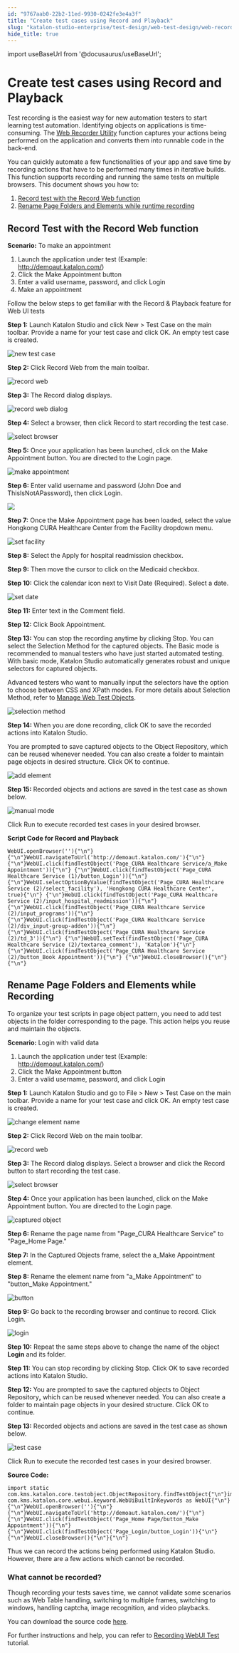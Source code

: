```yaml
---
id: "9767aab0-22b2-11ed-9930-0242fe3e4a3f"
title: "Create test cases using Record and Playback"
slug: "katalon-studio-enterprise/test-design/web-test-design/web-record-and-spy-utilities/create-test-cases-using-record-and-playback"
hide_title: true
---
```

import useBaseUrl from '@docusaurus/useBaseUrl';


# <a id="concept-create-test-cases-record-playback" class="anchor_top_offset"/><a id="ariaid-title1" class="anchor_top_offset"/>Create test cases using Record and Playback

<p xmlns="http://www.w3.org/1999/xhtml" className="p">Test recording is the easiest way for new automation testers to start learning test automation. Identifying objects on applications is time-consuming. The <a className="xref" href="/docs/legacy/katalon-studio-enterprise/test-design/web-test-design/web-record-and-spy-utilities/record-web-utility">Web Recorder Utility</a> function captures your actions being performed on the application and converts them into runnable code in the back-end.</p> 
<p xmlns="http://www.w3.org/1999/xhtml" className="p">You can quickly automate a few functionalities of your app and save time by recording actions that have to be performed many times in iterative builds. This function supports recording and running the same tests on multiple browsers. This document shows you how to:</p> 
<ol xmlns="http://www.w3.org/1999/xhtml" className="ol"><li className="li"><a className="xref" href="#id_1">Record test with the Record Web function</a></li><li className="li"><a className="xref" href="#id_2">Rename Page Folders and Elements while runtime recording</a></li></ol> 

## <a id="id_1" class="anchor_top_offset"/>Record Test with the Record Web function

<p xmlns="http://www.w3.org/1999/xhtml" className="p"><strong className="ph b">Scenario:</strong> To make an appointment</p> 
<ol xmlns="http://www.w3.org/1999/xhtml" className="ol"><li className="li">Launch the application under test (Example: <a className="xref j-external-link" href="http://demoaut.katalon.com/" target="_blank">http://demoaut.katalon.com/</a>)</li><li className="li">Click the <span className="ph uicontrol">Make Appointment</span> button</li><li className="li">Enter a valid username, password, and click <span className="ph uicontrol">Login</span> </li><li className="li">Make an appointment</li></ol> 
<p xmlns="http://www.w3.org/1999/xhtml" className="p">Follow the below steps to get familiar with the Record &amp; Playback feature for Web UI tests</p> 
<p xmlns="http://www.w3.org/1999/xhtml" className="p"><strong className="ph b">Step 1:</strong> Launch Katalon Studio and click <span className="ph uicontrol">New</span> &gt; <span className="ph uicontrol">Test Case</span> on the main toolbar. Provide a name for your test case and click <span className="ph uicontrol">OK</span>. An empty test case is created.</p> 
<p xmlns="http://www.w3.org/1999/xhtml" className="p"><img className="image" width={500} src={useBaseUrl("/976efdb0-22b2-11ed-9930-0242fe3e4a3f.png")} alt="new test case" /></p> 
<p xmlns="http://www.w3.org/1999/xhtml" className="p"><strong className="ph b">Step 2:</strong> Click <span className="ph uicontrol">Record Web</span> from the main toolbar.</p> 
<p xmlns="http://www.w3.org/1999/xhtml" className="p"><img className="image" width={300} src={useBaseUrl("/976e6170-22b2-11ed-9930-0242fe3e4a3f.png")} alt="record web" /></p> 
<p xmlns="http://www.w3.org/1999/xhtml" className="p"><strong className="ph b">Step 3:</strong> The <span className="ph uicontrol">Record</span> dialog displays.</p> 
<p xmlns="http://www.w3.org/1999/xhtml" className="p"><img className="image" width={700} src={useBaseUrl("/97700f20-22b2-11ed-9930-0242fe3e4a3f.png")} alt="record web dialog" /></p> 
<p xmlns="http://www.w3.org/1999/xhtml" className="p"><strong className="ph b">Step 4:</strong> Select a browser, then click <span className="ph uicontrol">Record</span> to start recording the test case.</p> 
<p xmlns="http://www.w3.org/1999/xhtml" className="p"><img className="image" width={700} src={useBaseUrl("/9771bcd0-22b2-11ed-9930-0242fe3e4a3f.png")} alt="select browser" /></p> 
<p xmlns="http://www.w3.org/1999/xhtml" className="p"><strong className="ph b">Step 5:</strong> Once your application has been launched, click on the <span className="ph uicontrol">Make Appointment</span> button. You are directed to the Login page.</p> 
<p xmlns="http://www.w3.org/1999/xhtml" className="p"><img className="image" width={700} src={useBaseUrl("/9765fd00-22b2-11ed-9930-0242fe3e4a3f.png")} alt="make appointment" /></p> 
<p xmlns="http://www.w3.org/1999/xhtml" className="p"><strong className="ph b">Step 6:</strong> Enter valid username and password (John Doe and ThisIsNotAPassword), then click <span className="ph uicontrol">Login</span>.</p> 
<p xmlns="http://www.w3.org/1999/xhtml" className="p"><img className="image" width={600} src={useBaseUrl("/976bc960-22b2-11ed-9930-0242fe3e4a3f.png")} /></p> 
<p xmlns="http://www.w3.org/1999/xhtml" className="p"><strong className="ph b">Step 7:</strong> Once the <span className="ph uicontrol">Make Appointment</span> page has been loaded, select the value <span className="ph uicontrol">Hongkong CURA Healthcare Center</span> from the Facility dropdown menu.</p> 
<p xmlns="http://www.w3.org/1999/xhtml" className="p"><img className="image" width={500} src={useBaseUrl("/97725910-22b2-11ed-9930-0242fe3e4a3f.png")} alt="set facility" /></p> 
<p xmlns="http://www.w3.org/1999/xhtml" className="p"><strong className="ph b">Step 8:</strong> Select the <span className="ph uicontrol">Apply for hospital readmission</span> checkbox.</p> 
<p xmlns="http://www.w3.org/1999/xhtml" className="p"><strong className="ph b">Step 9:</strong> Then move the cursor to click on the <span className="ph uicontrol">Medicaid</span> checkbox.</p> 
<p xmlns="http://www.w3.org/1999/xhtml" className="p"><strong className="ph b">Step 10:</strong> Click the calendar icon next to <span className="ph uicontrol">Visit Date (Required)</span>. Select a date.</p> 
<p xmlns="http://www.w3.org/1999/xhtml" className="p"><img className="image" width={600} src={useBaseUrl("/97742dd0-22b2-11ed-9930-0242fe3e4a3f.png")} alt="set date" /></p> 
<p xmlns="http://www.w3.org/1999/xhtml" className="p"><strong className="ph b">Step 11:</strong> Enter text in the <span className="ph uicontrol">Comment</span> field.</p> 
<p xmlns="http://www.w3.org/1999/xhtml" className="p"><strong className="ph b">Step 12:</strong> Click <span className="ph uicontrol">Book Appointment</span>.</p> 
<p xmlns="http://www.w3.org/1999/xhtml" className="p"><strong className="ph b">Step 13:</strong> You can stop the recording anytime by clicking <span className="ph uicontrol">Stop</span>. You can select the <span className="ph uicontrol">Selection Method</span> for the captured objects. The <span className="ph uicontrol">Basic mode</span> is recommended to manual testers who have just started automated testing. With basic mode, Katalon Studio automatically generates robust and unique selectors for captured objects.</p> 
<p xmlns="http://www.w3.org/1999/xhtml" className="p">Advanced testers who want to manually input the selectors have the option to choose between <span className="ph uicontrol">CSS</span> and <span className="ph uicontrol">XPath</span> modes. For more details about <span className="ph uicontrol">Selection Method</span>, refer to <a className="xref" href="/docs/legacy/katalon-studio-enterprise/test-design/web-test-design/web-test-objects/manage-web-test-objects">Manage Web Test Objects</a>.</p> 
<p xmlns="http://www.w3.org/1999/xhtml" className="p"><img className="image" width={500} src={useBaseUrl("/976c65a0-22b2-11ed-9930-0242fe3e4a3f.png")} alt="selection method" /></p> 
<p xmlns="http://www.w3.org/1999/xhtml" className="p"><strong className="ph b">Step 14:</strong> When you are done recording, click <span className="ph uicontrol">OK</span> to save the recorded actions into Katalon Studio.</p> 
<p xmlns="http://www.w3.org/1999/xhtml" className="p">You are prompted to save captured objects to the <span className="ph uicontrol">Object Repository</span>, which can be reused whenever needed. You can also create a folder to maintain page objects in desired structure. Click <span className="ph uicontrol">OK</span> to continue.</p> 
<p xmlns="http://www.w3.org/1999/xhtml" className="p"><img className="image" width={600} src={useBaseUrl("/97756650-22b2-11ed-9930-0242fe3e4a3f.png")} alt="add element" /></p> 
<p xmlns="http://www.w3.org/1999/xhtml" className="p"> <strong className="ph b">Step 15:</strong> Recorded objects and actions are saved in the test case as shown below.</p> 
<p xmlns="http://www.w3.org/1999/xhtml" className="p"><img className="image" width={700} src={useBaseUrl("/97731c60-22b2-11ed-9930-0242fe3e4a3f.png")} alt="manual mode" /></p> 
<p xmlns="http://www.w3.org/1999/xhtml" className="p">Click <span className="ph uicontrol">Run</span> to execute recorded test cases in your desired browser.</p> 
<p xmlns="http://www.w3.org/1999/xhtml" className="p"><strong className="ph b">Script Code for Record and Playback</strong></p> 
<pre xmlns="http://www.w3.org/1999/xhtml" className="pre codeblock"><code>WebUI.openBrowser(''){"\n"}{"\n"}WebUI.navigateToUrl('http://demoaut.katalon.com/'){"\n"}{"\n"}WebUI.click(findTestObject('Page_CURA Healthcare Service/a_Make Appointment')){"\n"} {"\n"}WebUI.click(findTestObject('Page_CURA Healthcare Service (1)/button_Login')){"\n"} {"\n"}WebUI.selectOptionByValue(findTestObject('Page_CURA Healthcare Service (2)/select_facility'), 'Hongkong CURA Healthcare Center', true){"\n"} {"\n"}WebUI.click(findTestObject('Page_CURA Healthcare Service (2)/input_hospital_readmission')){"\n"} {"\n"}WebUI.click(findTestObject('Page_CURA Healthcare Service (2)/input_programs')){"\n"} {"\n"}WebUI.click(findTestObject('Page_CURA Healthcare Service (2)/div_input-group-addon')){"\n"} {"\n"}WebUI.click(findTestObject('Page_CURA Healthcare Service (2)/td_3')){"\n"} {"\n"}WebUI.setText(findTestObject('Page_CURA Healthcare Service (2)/textarea_comment'), 'Katalon'){"\n"} {"\n"}WebUI.click(findTestObject('Page_CURA Healthcare Service (2)/button_Book Appointment')){"\n"} {"\n"}WebUI.closeBrowser(){"\n"}{"\n"}</code></pre> 

## <a id="id_2" class="anchor_top_offset"/>Rename Page Folders and Elements while Recording

<p xmlns="http://www.w3.org/1999/xhtml" className="p">To organize your test scripts in page object pattern, you need to add test objects in the folder corresponding to the page. This action helps you reuse and maintain the objects.</p> 
<p xmlns="http://www.w3.org/1999/xhtml" className="p"><strong className="ph b">Scenario:</strong> Login with valid data</p> 
<ol xmlns="http://www.w3.org/1999/xhtml" className="ol"><li className="li">Launch the application under test (Example: <a className="xref j-external-link" href="http://demoaut.katalon.com/" target="_blank">http://demoaut.katalon.com/</a>)</li><li className="li">Click the <span className="ph uicontrol">Make Appointment</span> button</li><li className="li">Enter a valid username, password, and click <span className="ph uicontrol">Login</span> </li></ol> 
<p xmlns="http://www.w3.org/1999/xhtml" className="p"><strong className="ph b">Step 1:</strong> Launch Katalon Studio and go to <span className="ph uicontrol">File</span> &gt; <span className="ph uicontrol">New</span> &gt; <span className="ph uicontrol">Test Case</span> on the main toolbar. Provide a name for your test case and click <span className="ph uicontrol">OK</span>. An empty test case is created.</p> 
<p xmlns="http://www.w3.org/1999/xhtml" className="p"><img className="image" width={500} src={useBaseUrl("/9773b8a0-22b2-11ed-9930-0242fe3e4a3f.png")} alt="change element name" /></p> 
<p xmlns="http://www.w3.org/1999/xhtml" className="p"> <strong className="ph b">Step 2:</strong> Click <span className="ph uicontrol">Record Web</span> on the main toolbar.</p> 
<p xmlns="http://www.w3.org/1999/xhtml" className="p"><img className="image" width={300} src={useBaseUrl("/976e6170-22b2-11ed-9930-0242fe3e4a3f.png")} alt="record web" /></p> 
<p xmlns="http://www.w3.org/1999/xhtml" className="p"><strong className="ph b">Step 3:</strong> The <span className="ph uicontrol">Record</span> dialog displays. Select a browser and click the <span className="ph uicontrol">Record</span> button to start recording the test case.</p> 
<p xmlns="http://www.w3.org/1999/xhtml" className="p"><img className="image" width={700} src={useBaseUrl("/9771bcd0-22b2-11ed-9930-0242fe3e4a3f.png")} alt="select browser" /></p> 
<p xmlns="http://www.w3.org/1999/xhtml" className="p"><strong className="ph b">Step 4:</strong> Once your application has been launched, click on the <span className="ph uicontrol">Make Appointment</span> button. You are directed to the <span className="ph uicontrol">Login</span> page.</p> 
<p xmlns="http://www.w3.org/1999/xhtml" className="p"><img className="image" width={500} src={useBaseUrl("/976c65a0-22b2-11ed-9930-0242fe3e4a3f.png")} alt="captured object" /></p> 
<p xmlns="http://www.w3.org/1999/xhtml" className="p"> <strong className="ph b">Step 6:</strong> Rename the page name from "Page_CURA Healthcare Service" to "Page_Home Page."</p> 
<p xmlns="http://www.w3.org/1999/xhtml" className="p"> <strong className="ph b">Step 7:</strong> In the <span className="ph uicontrol">Captured Objects</span> frame, select the <span className="ph uicontrol">a_Make Appointment</span> element.</p> 
<p xmlns="http://www.w3.org/1999/xhtml" className="p"> <strong className="ph b">Step 8:</strong> Rename the element name from "a_Make Appointment" to "button_Make Appointment."</p> 
<p xmlns="http://www.w3.org/1999/xhtml" className="p"><img className="image" width={500} src={useBaseUrl("/976b2d20-22b2-11ed-9930-0242fe3e4a3f.png")} alt="button" /></p> 
<p xmlns="http://www.w3.org/1999/xhtml" className="p"> <strong className="ph b">Step 9:</strong> Go back to the recording browser and continue to record. Click <span className="ph uicontrol">Login</span>.</p> 
<p xmlns="http://www.w3.org/1999/xhtml" className="p"><img className="image" width={500} src={useBaseUrl("/976bc960-22b2-11ed-9930-0242fe3e4a3f.png")} alt="login" /></p> 
<p xmlns="http://www.w3.org/1999/xhtml" className="p"><strong className="ph b">Step 10:</strong> Repeat the same steps above to change the name of the object <strong className="ph b">Login</strong> and its folder.</p> 
<p xmlns="http://www.w3.org/1999/xhtml" className="p"><strong className="ph b">Step 11:</strong> You can stop recording by clicking <span className="ph uicontrol">Stop</span>. Click <span className="ph uicontrol">OK</span> to save recorded actions into Katalon Studio.</p> 
<p xmlns="http://www.w3.org/1999/xhtml" className="p"><strong className="ph b">Step 12:</strong> You are prompted to save the captured objects to <span className="ph uicontrol">Object Repository</span><strong className="ph b">,</strong> which can be reused whenever needed. You can also create a folder to maintain page objects in your desired structure. Click <span className="ph uicontrol">OK</span> to continue.</p> 
<p xmlns="http://www.w3.org/1999/xhtml" className="p"><strong className="ph b">Step 13:</strong> Recorded objects and actions are saved in the test case as shown below.</p> 
<p xmlns="http://www.w3.org/1999/xhtml" className="p"><img className="image" width={600} src={useBaseUrl("/975de6b0-22b2-11ed-9930-0242fe3e4a3f.png")} alt="test case" /></p> 
<p xmlns="http://www.w3.org/1999/xhtml" className="p">Click <span className="ph uicontrol">Run</span> to execute the recorded test cases in your desired browser.</p> 
<p xmlns="http://www.w3.org/1999/xhtml" className="p"><strong className="ph b">Source Code:</strong></p> 
<pre xmlns="http://www.w3.org/1999/xhtml" className="pre codeblock"><code>import static com.kms.katalon.core.testobject.ObjectRepository.findTestObject{"\n"}import com.kms.katalon.core.webui.keyword.WebUiBuiltInKeywords as WebUI{"\n"} {"\n"}WebUI.openBrowser(''){"\n"} {"\n"}WebUI.navigateToUrl('http://demoaut.katalon.com/'){"\n"} {"\n"}WebUI.click(findTestObject('Page_Home Page/button_Make Appointment')){"\n"} {"\n"}WebUI.click(findTestObject('Page_Login/button_Login')){"\n"} {"\n"}WebUI.closeBrowser(){"\n"}{"\n"}</code></pre> 
<p xmlns="http://www.w3.org/1999/xhtml" className="p">Thus we can record the actions being performed using Katalon Studio. However, there are a few actions which cannot be recorded.</p> 

### <a id="id_3" class="anchor_top_offset"/>What cannot be recorded?

<p xmlns="http://www.w3.org/1999/xhtml" className="p">Though recording your tests saves time, we cannot validate some   scenarios such as Web Table handling, switching to multiple frames,   switching to windows, handling captcha, image recognition, and   video playbacks.</p> 
<p xmlns="http://www.w3.org/1999/xhtml" className="p">You can download the source code <a className="xref j-external-link" href="https://github.com/katalon-studio/katalon-web-automation" target="_blank">here</a>.</p> 
<p xmlns="http://www.w3.org/1999/xhtml" className="p">For further instructions and help, you can refer to <a className="xref" href="/docs/legacy/katalon-studio-enterprise/test-design/web-test-design/web-record-and-spy-utilities/record-web-utility">Recording WebUI Test</a>  tutorial.</p> 
